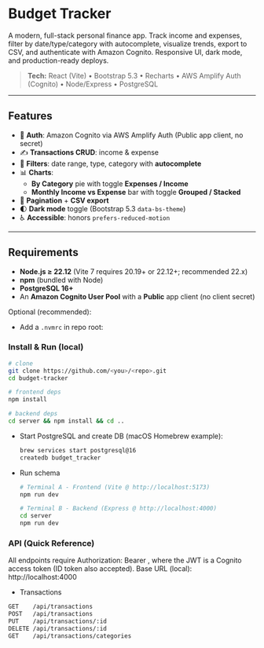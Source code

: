 # Budget Tracker

A modern, full-stack personal finance app. Track income and expenses, filter by date/type/category with autocomplete, visualize trends, export to CSV, and authenticate with Amazon Cognito. Responsive UI, dark mode, and production-ready deploys.

> **Tech:** React (Vite) • Bootstrap 5.3 • Recharts • AWS Amplify Auth (Cognito) • Node/Express • PostgreSQL

---

## Features

- 🔐 **Auth**: Amazon Cognito via AWS Amplify Auth (Public app client, no secret)
- ✍️ **Transactions CRUD**: income & expense
- 🔎 **Filters**: date range, type, category with **autocomplete**
- 📊 **Charts**:
  - **By Category** pie with toggle **Expenses / Income**
  - **Monthly Income vs Expense** bar with toggle **Grouped / Stacked**
- 📄 **Pagination** + **CSV export**
- 🌓 **Dark mode** toggle (Bootstrap 5.3 `data-bs-theme`)
- ♿ **Accessible**: honors `prefers-reduced-motion`

---

## Requirements

- **Node.js ≥ 22.12** (Vite 7 requires 20.19+ or 22.12+; recommended 22.x)
- **npm** (bundled with Node)
- **PostgreSQL 16+**
- An **Amazon Cognito User Pool** with a **Public** app client (no client secret)

Optional (recommended):

- Add a `.nvmrc` in repo root:

### Install & Run (local)
```bash
# clone
git clone https://github.com/<you>/<repo>.git
cd budget-tracker

# frontend deps
npm install

# backend deps
cd server && npm install && cd ..
```

- Start PostgreSQL and create DB (macOS Homebrew example):
  ```bash
  brew services start postgresql@16
  createdb budget_tracker
  ```

- Run schema
    ```bash
    # Terminal A - Frontend (Vite @ http://localhost:5173)
    npm run dev

    # Terminal B - Backend (Express @ http://localhost:4000)
    cd server
    npm run dev
    ```

### API (Quick Reference)

All endpoints require Authorization: Bearer <JWT>, where the JWT is a Cognito access token (ID token also accepted).
Base URL (local): http://localhost:4000

- Transactions
```bash
GET    /api/transactions
POST   /api/transactions
PUT    /api/transactions/:id
DELETE /api/transactions/:id
GET    /api/transactions/categories
```
